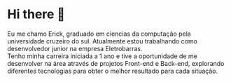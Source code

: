 # Hi there 👋

Eu me chamo Erick, graduado em ciencias da computação pela universidade cruzeiro do sul. Atualmente estou trabalhando como desenvolvedor junior na empresa Eletrobarras.</br>
Tenho minha carreira iniciada a 1 ano e tive a oportunidade de me desenvolver na área através de projetos Front-end e Back-end, explorando diferentes tecnologias para obter o melhor resultado para cada situação.

